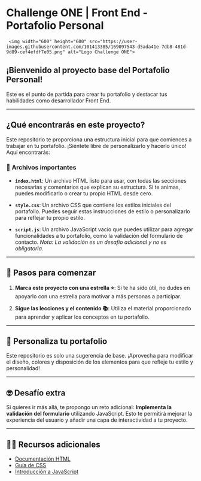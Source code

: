 # Challenge ONE | Front End - Portafolio Personal

     <img width="600" height="600" src="https://user-images.githubusercontent.com/101413385/169097543-d5ada41e-7db8-481d-9d89-cef4efdf7e05.png" alt="Logo Challenge ONE">

## ¡Bienvenido al proyecto base del Portafolio Personal!

Este es el punto de partida para crear tu portafolio y destacar tus habilidades como desarrollador Front End. 

---

## ¿Qué encontrarás en este proyecto?

Este repositorio te proporciona una estructura inicial para que comiences a trabajar en tu portafolio. ¡Siéntete libre de personalizarlo y hacerlo único! Aquí encontrarás:

### 📄 **Archivos importantes**

- **`index.html`**: Un archivo HTML listo para usar, con todas las secciones necesarias y comentarios que explican su estructura. Si te animas, puedes modificarlo o crear tu propio HTML desde cero.
  
- **`style.css`**: Un archivo CSS que contiene los estilos iniciales del portafolio. Puedes seguir estas instrucciones de estilo o personalizarlo para reflejar tu propio estilo.

- **`script.js`**: Un archivo JavaScript vacío que puedes utilizar para agregar funcionalidades a tu portafolio, como la validación del formulario de contacto. *Nota: La validación es un desafío adicional y no es obligatoria.*

---

## 🚀 **Pasos para comenzar**

1. **Marca este proyecto con una estrella ⭐**: Si te ha sido útil, no dudes en apoyarlo con una estrella para motivar a más personas a participar.

2. **Sigue las lecciones y el contenido 📚**: Utiliza el material proporcionado para aprender y aplicar los conceptos en tu portafolio.

---

## 🎨 **Personaliza tu portafolio**

Este repositorio es solo una sugerencia de base. ¡Aprovecha para modificar el diseño, colores y disposición de los elementos para que refleje tu estilo y personalidad!

---

## 🤓 **Desafío extra**

Si quieres ir más allá, te propongo un reto adicional: **Implementa la validación del formulario** utilizando JavaScript. Esto te permitirá mejorar la experiencia del usuario y añadir una capa de interactividad a tu proyecto.

---

## 👨‍💻 **Recursos adicionales**

- [Documentación HTML](https://developer.mozilla.org/es/docs/Web/HTML)
- [Guía de CSS](https://developer.mozilla.org/es/docs/Web/CSS)
- [Introducción a JavaScript](https://developer.mozilla.org/es/docs/Web/JavaScript)
